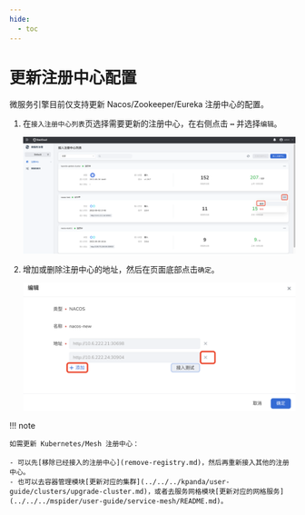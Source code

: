 ```yaml
---
hide:
  - toc
---
```


# 更新注册中心配置

微服务引擎目前仅支持更新 Nacos/Zookeeper/Eureka 注册中心的配置。

1. 在`接入注册中心列表`页选择需要更新的注册中心，在右侧点击 **`⋯`** 并选择`编辑`。

    ![进入更新页面](imgs/update-1.png)

2. 增加或删除注册中心的地址，然后在页面底部点击`确定`。

    ![进入更新页面](imgs/update-2.png)

!!! note

    如需更新 Kubernetes/Mesh 注册中心：

    - 可以先[移除已经接入的注册中心](remove-registry.md)，然后再重新接入其他的注册中心。
    - 也可以去容器管理模块[更新对应的集群](../../../kpanda/user-guide/clusters/upgrade-cluster.md)，或者去服务网格模块[更新对应的网格服务](../../../mspider/user-guide/service-mesh/README.md)。
